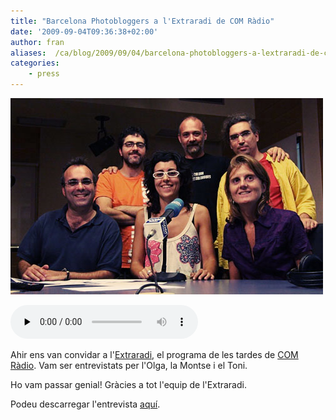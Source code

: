 ```yaml
---
title: "Barcelona Photobloggers a l'Extraradi de COM Ràdio"
date: '2009-09-04T09:36:38+02:00'
author: fran
aliases:  /ca/blog/2009/09/04/barcelona-photobloggers-a-lextraradi-de-com-radio/
categories:
    - press
---
```

![El equipo de extraradi y Barcelona Photobloggers (foto Marcelo Aurelio)](IMG_4778-crop-500-cross-sat.jpg "El equipo de extraradi y Barcelona Photobloggers (foto Marcelo Aurelio)")

<audio class="player" controls preload="none" src="Extraradi_03_09_2009_barcelonaphotobloggers.mp3" type="audio/mp3"></audio>

Ahir ens van convidar a l'<a href="http://blocs.lamalla.cat/bloc/extraradi/">Extraradi</a>, el programa de les tardes de <a href="http://www.comradio.com/">COM Ràdio</a>. Vam ser entrevistats per l'Olga, la Montse i el Toni.

Ho vam passar genial! Gràcies a tot l'equip de l'Extraradi.

Podeu descarregar l'entrevista <a href="Extraradi_03_09_2009_barcelonaphotobloggers.mp3">aquí</a>.